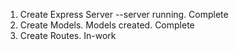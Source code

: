1) Create Express Server --server running. Complete
2) Create Models. Models created. Complete
3) Create Routes. In-work